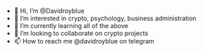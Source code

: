 - 👋 Hi, I’m @Davidroyblue
- 👀 I’m interested in crypto, psychology, business administration
- 🌱 I’m currently learning all of the above
- 💞️ I’m looking to collaborate on crypto projects
- 📫 How to reach me @davidroyblue on telegram

<!---
Davidroyblue/Davidroyblue is a ✨ special ✨ repository because its `README.md` (this file) appears on your GitHub profile.
You can click the Preview link to take a look at your changes.
--->
